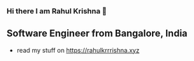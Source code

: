 ### Hi there I am Rahul Krishna 👋
## Software Engineer from Bangalore, India


- read my stuff on https://rahulkrrrishna.xyz
